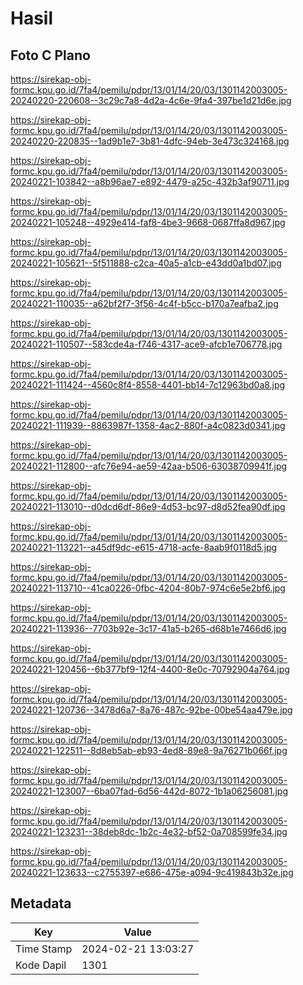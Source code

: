 # Hasil

## Foto C Plano

https://sirekap-obj-formc.kpu.go.id/7fa4/pemilu/pdpr/13/01/14/20/03/1301142003005-20240220-220608--3c29c7a8-4d2a-4c6e-9fa4-397be1d21d6e.jpg

https://sirekap-obj-formc.kpu.go.id/7fa4/pemilu/pdpr/13/01/14/20/03/1301142003005-20240220-220835--1ad9b1e7-3b81-4dfc-94eb-3e473c324168.jpg

https://sirekap-obj-formc.kpu.go.id/7fa4/pemilu/pdpr/13/01/14/20/03/1301142003005-20240221-103842--a8b96ae7-e892-4479-a25c-432b3af90711.jpg

https://sirekap-obj-formc.kpu.go.id/7fa4/pemilu/pdpr/13/01/14/20/03/1301142003005-20240221-105248--4929e414-faf8-4be3-9668-0687ffa8d967.jpg

https://sirekap-obj-formc.kpu.go.id/7fa4/pemilu/pdpr/13/01/14/20/03/1301142003005-20240221-105621--5f511888-c2ca-40a5-a1cb-e43dd0a1bd07.jpg

https://sirekap-obj-formc.kpu.go.id/7fa4/pemilu/pdpr/13/01/14/20/03/1301142003005-20240221-110035--a62bf2f7-3f56-4c4f-b5cc-b170a7eafba2.jpg

https://sirekap-obj-formc.kpu.go.id/7fa4/pemilu/pdpr/13/01/14/20/03/1301142003005-20240221-110507--583cde4a-f746-4317-ace9-afcb1e706778.jpg

https://sirekap-obj-formc.kpu.go.id/7fa4/pemilu/pdpr/13/01/14/20/03/1301142003005-20240221-111424--4560c8f4-8558-4401-bb14-7c12963bd0a8.jpg

https://sirekap-obj-formc.kpu.go.id/7fa4/pemilu/pdpr/13/01/14/20/03/1301142003005-20240221-111939--8863987f-1358-4ac2-880f-a4c0823d0341.jpg

https://sirekap-obj-formc.kpu.go.id/7fa4/pemilu/pdpr/13/01/14/20/03/1301142003005-20240221-112800--afc76e94-ae59-42aa-b506-63038709941f.jpg

https://sirekap-obj-formc.kpu.go.id/7fa4/pemilu/pdpr/13/01/14/20/03/1301142003005-20240221-113010--d0dcd6df-86e9-4d53-bc97-d8d52fea90df.jpg

https://sirekap-obj-formc.kpu.go.id/7fa4/pemilu/pdpr/13/01/14/20/03/1301142003005-20240221-113221--a45df9dc-e615-4718-acfe-8aab9f0118d5.jpg

https://sirekap-obj-formc.kpu.go.id/7fa4/pemilu/pdpr/13/01/14/20/03/1301142003005-20240221-113710--41ca0226-0fbc-4204-80b7-974c6e5e2bf6.jpg

https://sirekap-obj-formc.kpu.go.id/7fa4/pemilu/pdpr/13/01/14/20/03/1301142003005-20240221-113936--7703b92e-3c17-41a5-b265-d68b1e7466d6.jpg

https://sirekap-obj-formc.kpu.go.id/7fa4/pemilu/pdpr/13/01/14/20/03/1301142003005-20240221-120456--6b377bf9-12f4-4400-8e0c-70792904a764.jpg

https://sirekap-obj-formc.kpu.go.id/7fa4/pemilu/pdpr/13/01/14/20/03/1301142003005-20240221-120736--3478d6a7-8a76-487c-92be-00be54aa479e.jpg

https://sirekap-obj-formc.kpu.go.id/7fa4/pemilu/pdpr/13/01/14/20/03/1301142003005-20240221-122511--8d8eb5ab-eb93-4ed8-89e8-9a76271b066f.jpg

https://sirekap-obj-formc.kpu.go.id/7fa4/pemilu/pdpr/13/01/14/20/03/1301142003005-20240221-123007--6ba07fad-6d56-442d-8072-1b1a06256081.jpg

https://sirekap-obj-formc.kpu.go.id/7fa4/pemilu/pdpr/13/01/14/20/03/1301142003005-20240221-123231--38deb8dc-1b2c-4e32-bf52-0a708599fe34.jpg

https://sirekap-obj-formc.kpu.go.id/7fa4/pemilu/pdpr/13/01/14/20/03/1301142003005-20240221-123633--c2755397-e686-475e-a094-9c419843b32e.jpg


## Metadata

| Key        | Value               |
| ---------- | ------------------- |
| Time Stamp | 2024-02-21 13:03:27 |
| Kode Dapil | 1301                |



